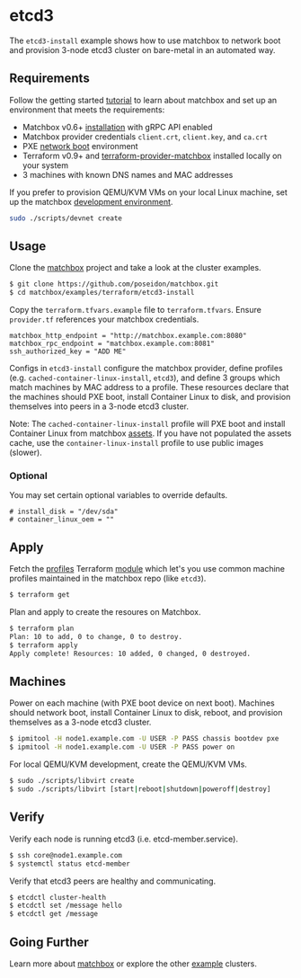 # etcd3

The `etcd3-install` example shows how to use matchbox to network boot and provision 3-node etcd3 cluster on bare-metal in an automated way.

## Requirements

Follow the getting started [tutorial](../../../docs/getting-started.md) to learn about matchbox and set up an environment that meets the requirements:

* Matchbox v0.6+ [installation](../../../docs/deployment.md) with gRPC API enabled
* Matchbox provider credentials `client.crt`, `client.key`, and `ca.crt`
* PXE [network boot](../../../docs/network-setup.md) environment
* Terraform v0.9+ and [terraform-provider-matchbox](https://github.com/poseidon/terraform-provider-matchbox) installed locally on your system
* 3 machines with known DNS names and MAC addresses

If you prefer to provision QEMU/KVM VMs on your local Linux machine, set up the matchbox [development environment](../../../docs/getting-started-docker.md).

```sh
sudo ./scripts/devnet create
```

## Usage

Clone the [matchbox](https://github.com/poseidon/matchbox) project and take a look at the cluster examples.

```sh
$ git clone https://github.com/poseidon/matchbox.git
$ cd matchbox/examples/terraform/etcd3-install
```

Copy the `terraform.tfvars.example` file to `terraform.tfvars`. Ensure `provider.tf` references your matchbox credentials.

```hcl
matchbox_http_endpoint = "http://matchbox.example.com:8080"
matchbox_rpc_endpoint = "matchbox.example.com:8081"
ssh_authorized_key = "ADD ME"
```

Configs in `etcd3-install` configure the matchbox provider, define profiles (e.g. `cached-container-linux-install`, `etcd3`), and define 3 groups which match machines by MAC address to a profile. These resources declare that the machines should PXE boot, install Container Linux to disk, and provision themselves into peers in a 3-node etcd3 cluster.

Note: The `cached-container-linux-install` profile will PXE boot and install Container Linux from matchbox [assets](https://github.com/poseidon/matchbox/blob/master/docs/api.md#assets). If you have not populated the assets cache, use the `container-linux-install` profile to use public images (slower).

### Optional

You may set certain optional variables to override defaults.

```hcl
# install_disk = "/dev/sda"
# container_linux_oem = ""
```

## Apply

Fetch the [profiles](../README.md#modules) Terraform [module](https://www.terraform.io/docs/modules/index.html) which let's you use common machine profiles maintained in the matchbox repo (like `etcd3`).

```sh
$ terraform get
```

Plan and apply to create the resoures on Matchbox.

```sh
$ terraform plan
Plan: 10 to add, 0 to change, 0 to destroy.
$ terraform apply
Apply complete! Resources: 10 added, 0 changed, 0 destroyed.
```

## Machines

Power on each machine (with PXE boot device on next boot). Machines should network boot, install Container Linux to disk, reboot, and provision themselves as a 3-node etcd3 cluster. 

```sh
$ ipmitool -H node1.example.com -U USER -P PASS chassis bootdev pxe
$ ipmitool -H node1.example.com -U USER -P PASS power on
```

For local QEMU/KVM development, create the QEMU/KVM VMs.

```sh
$ sudo ./scripts/libvirt create
$ sudo ./scripts/libvirt [start|reboot|shutdown|poweroff|destroy]
```

## Verify

Verify each node is running etcd3 (i.e. etcd-member.service).

```sh
$ ssh core@node1.example.com
$ systemctl status etcd-member
```

Verify that etcd3 peers are healthy and communicating.

```sh
$ etcdctl cluster-health
$ etcdctl set /message hello
$ etcdctl get /message
```

## Going Further

Learn more about [matchbox](../../../docs/matchbox.md) or explore the other [example](../) clusters.

